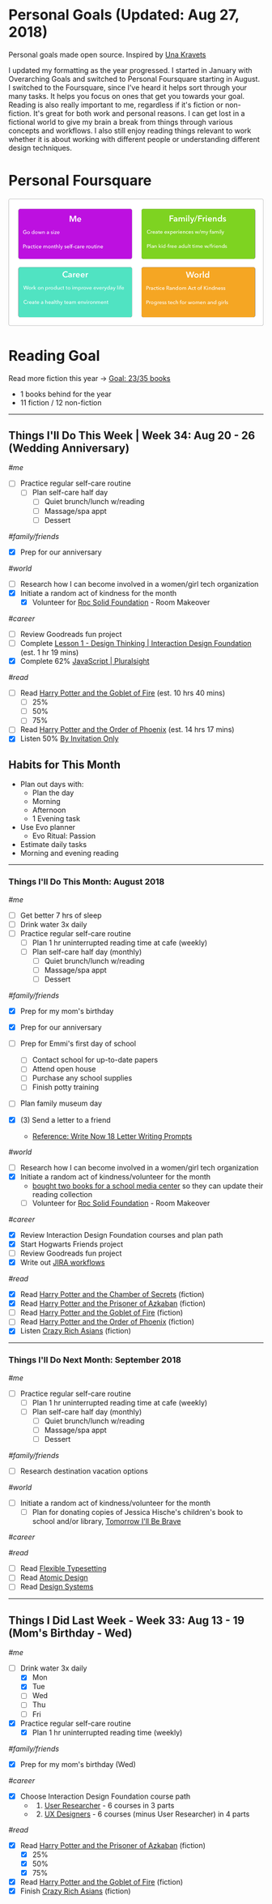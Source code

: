 Personal Goals (Updated: Aug 27, 2018)
==============

Personal goals made open source. Inspired by [Una Kravets](https://una.im/personal-goals-guide/)

I updated my formatting as the year progressed. I started in January with Overarching Goals and switched to Personal Foursquare starting in August. I switched to the Foursquare, since I've heard it helps sort through your many tasks. It helps you focus on ones that get you towards your goal. Reading is also really important to me, regardless if it's fiction or non-fiction. It's great for both work and personal reasons. I can get lost in a fictional world to give my brain a break from things through various concepts and workflows. I also still enjoy reading things relevant to work whether it is about working with different people or understanding different design techniques. 

# Personal Foursquare
![Foursquare](https://github.com/candicodeit/personal-goals/blob/master/imgs/2018-foursquare.png?raw=true "2018 Personal Foursquare")

# Reading Goal
Read more fiction this year -> [Goal: 23/35 books](https://www.goodreads.com/user_challenges/10348403) 
  - 1 books behind for the year
  - 11 fiction / 12 non-fiction

---

## Things I'll Do This Week | Week 34: Aug 20 - 26 (Wedding Anniversary)

_#me_
- [ ] Practice regular self-care routine
  - [ ] Plan self-care half day
      - [ ] Quiet brunch/lunch w/reading
      - [ ] Massage/spa appt 
      - [ ] Dessert

_#family/friends_
- [x] Prep for our anniversary
      
_#world_
- [ ] Research how I can become involved in a women/girl tech organization
- [x] Initiate a random act of kindness for the month
  - [x] Volunteer for [Roc Solid Foundation](http://rocsolidfoundation.org/) - Room Makeover

_#career_
- [ ] Review Goodreads fun project 
- [ ] Complete [Lesson 1 - Design Thinking | Interaction Design Foundation](https://www.interaction-design.org/courses/design-thinking-the-beginner-s-guide?r=candi-lemoine) (est. 1 hr 19 mins)
- [x] Complete 62% [JavaScript | Pluralsight](https://app.pluralsight.com/library/courses/javascript-getting-started/table-of-contents)

_#read_
- [ ] Read [Harry Potter and the Goblet of Fire](https://www.goodreads.com/book/show/17347382-harry-potter-and-the-goblet-of-fire) (est. 10 hrs 40 mins)
  - [ ] 25%
  - [ ] 50%  
  - [ ] 75%  
- [ ] Read [Harry Potter and the Order of Phoenix](https://www.goodreads.com/book/show/17347381-harry-potter-and-the-order-of-the-phoenix) (est. 14 hrs 17 mins)
- [x] Listen 50% [By Invitation Only](https://www.goodreads.com/book/show/37955592-by-invitation-only)

## Habits for This Month
- Plan out days with: 
  - Plan the day
  - Morning
  - Afternoon
  - 1 Evening task
- Use Evo planner
  - Evo Ritual: Passion
- Estimate daily tasks
- Morning and evening reading
  
---

### Things I'll Do This Month: August 2018
_#me_
- [ ] Get better 7 hrs of sleep
- [ ] Drink water 3x daily
- [ ] Practice regular self-care routine
  - [ ] Plan 1 hr uninterrupted reading time at cafe (weekly)
  - [ ] Plan self-care half day (monthly)
    - [ ] Quiet brunch/lunch w/reading
    - [ ] Massage/spa appt 
    - [ ] Dessert

_#family/friends_
- [x] Prep for my mom's birthday
- [x] Prep for our anniversary
- [ ] Prep for Emmi's first day of school
  - [ ] Contact school for up-to-date papers
  - [ ] Attend open house
  - [ ] Purchase any school supplies
  - [ ] Finish potty training
- [ ] Plan family museum day

- [x] (3) Send a letter to a friend
  - [Reference: Write Now 18 Letter Writing Prompts](https://www.littlegirldesigns.com/write-now-18-letter-writing-prompts/)

_#world_
- [ ] Research how I can become involved in a women/girl tech organization
- [x] Initiate a random act of kindness/volunteer for the month
  - [bought two books for a school media center](https://twitter.com/candicodeit/status/1027309728056176641) so they can update their reading collection
  - [ ] Volunteer for [Roc Solid Foundation](http://rocsolidfoundation.org/) - Room Makeover

_#career_
- [x] Review Interaction Design Foundation courses and plan path
- [x] Start Hogwarts Friends project
- [ ] Review Goodreads fun project 
- [x] Write out [JIRA workflows](https://github.com/candicodeit/workflows/blob/master/README.md)

_#read_
- [x] Read [Harry Potter and the Chamber of Secrets](https://www.goodreads.com/book/show/15881.Harry_Potter_and_the_Chamber_of_Secrets) (fiction)
- [x] Read [Harry Potter and the Prisoner of Azkaban](https://www.goodreads.com/book/show/17347383-harry-potter-and-the-prisoner-of-azkaban) (fiction)
- [ ] Read [Harry Potter and the Goblet of Fire](https://www.goodreads.com/book/show/17347382-harry-potter-and-the-goblet-of-fire) (fiction)
- [ ] Read [Harry Potter and the Order of Phoenix](https://www.goodreads.com/book/show/17347381-harry-potter-and-the-order-of-the-phoenix) (fiction)
- [x] Listen [Crazy Rich Asians](https://www.goodreads.com/book/show/16085481-crazy-rich-asians) (fiction)

--- 

### Things I'll Do Next Month: September 2018
_#me_
- [ ] Practice regular self-care routine
  - [ ] Plan 1 hr uninterrupted reading time at cafe (weekly)
  - [ ] Plan self-care half day (monthly)
    - [ ] Quiet brunch/lunch w/reading
    - [ ] Massage/spa appt 
    - [ ] Dessert

_#family/friends_
- [ ] Research destination vacation options 

_#world_
- [ ] Initiate a random act of kindness/volunteer for the month
  - [ ] Plan for donating copies of Jessica Hische's children's book to school and/or library, [Tomorrow I'll Be Brave](https://smile.amazon.com/gp/product/1524787019/ref=smi_www_rco2_go_smi_1405964225?_encoding=UTF8&ie=UTF8&linkCode=sl1&linkId=14ae1dab4dd3b2f37f22cb83f7828a46&tag=jesshisc-20)

_#career_
 

_#read_
- [ ] Read [Flexible Typesetting](https://abookapart.com/products/flexible-typesetting)
- [ ] Read [Atomic Design](https://www.goodreads.com/book/show/29567165-atomic-design)
- [ ] Read [Design Systems](https://www.goodreads.com/book/show/35857970-design-systems)

--- 
## Things I Did Last Week - Week 33: Aug 13 - 19 (Mom's Birthday - Wed)

_#me_
- [ ] Drink water 3x daily
  - [x] Mon
  - [x] Tue
  - [ ] Wed
  - [ ] Thu
  - [ ] Fri
- [x] Practice regular self-care routine
  - [x] Plan 1 hr uninterrupted reading time (weekly)
 
_#family/friends_
- [x] Prep for my mom's birthday (Wed)

_#career_
- [x] Choose Interaction Design Foundation course path
  - 1. [User Researcher](https://www.interaction-design.org/courses?learningPath=user_researcher&r=candi-lemoine) - 6 courses in 3 parts
  - 2. [UX Designers](https://www.interaction-design.org/courses?learningPath=ux_designer&r=candi-lemoine) - 6 courses (minus User Researcher) in 4 parts

_#read_
- [x] Read [Harry Potter and the Prisoner of Azkaban](https://www.goodreads.com/book/show/17347383-harry-potter-and-the-prisoner-of-azkaban) (fiction)
  - [x] 25%
  - [x] 50%  
  - [x] 75%
- [x] Read [Harry Potter and the Goblet of Fire](https://www.goodreads.com/book/show/17347382-harry-potter-and-the-goblet-of-fire) (fiction)
- [x] Finish [Crazy Rich Asians](https://www.goodreads.com/book/show/16085481-crazy-rich-asians) (fiction)
